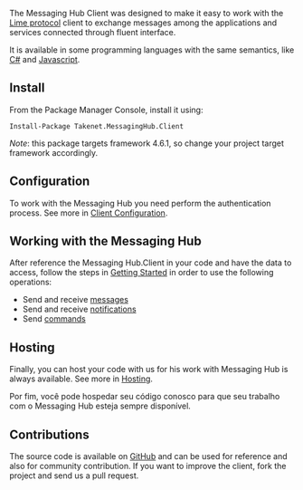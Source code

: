 The Messaging Hub Client was designed to make it easy to work with the [Lime protocol](http://limeprotocol.org) client to exchange messages among the applications and services connected through fluent interface.

It is available in some programming languages with the same semantics, like [C#](https://github.com/takenet/messaginghub-client-csharp) and [Javascript](https://github.com/takenet/messaginghub-client-js).

## Install

From the Package Manager Console, install it using:

    Install-Package Takenet.MessagingHub.Client

*Note*: this package targets framework 4.6.1, so change your project target framework accordingly.

## Configuration

To work with the Messaging Hub you need perform the authentication process.
See more in [Client Configuration](http://messaginghub.io/docs/sdks/clientconfiguration).


## Working with the Messaging Hub

After reference the Messaging Hub.Client in your code and have the data to access, follow the steps in [Getting Started](http://messaginghub.io/docs/sdks/gettingstarted) in order to use the following operations:
- Send and receive [messages](http://messaginghub.io/docs/sdks/messages)
- Send and receive [notifications](http://messaginghub.io/docs/sdks/notifications)
- Send [commands](http://messaginghub.io/docs/sdks/commands)


## Hosting

Finally, you can host your code with us for his work with Messaging Hub is always available.
See more in [Hosting](http://messaginghub.io/docs/sdks/hosting).


Por fim, você pode hospedar seu código conosco para que seu trabalho com o Messaging Hub esteja sempre disponível.

## Contributions

The source code is available on [GitHub](https://github.com/takenet) and can be used for reference and also for community contribution. If you want to improve the client, fork the project and send us a pull request.
